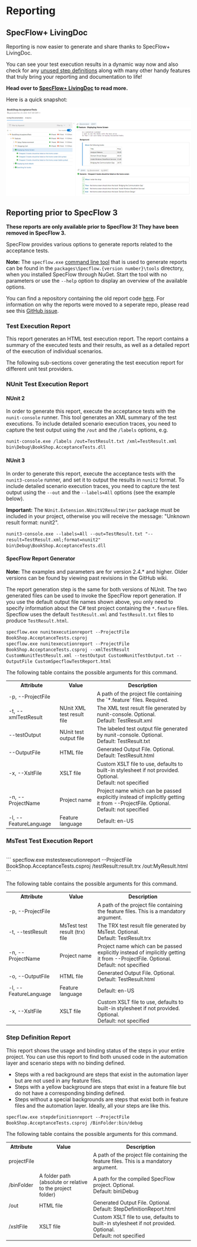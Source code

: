 
# Reporting

## SpecFlow+ LivingDoc

Reporting is now easier to generate and share thanks to SpecFlow+ LivingDoc.

You can see your test execution results in a dynamic way now and also check for any [unused step definitions](https://docs.specflow.org/projects/specflow-livingdoc/en/latest/LivingDocGenerator/Unused-step-definition-report.html) along with many other handy features that truly bring your reporting and documentation to life!

**Head over to [SpecFlow+ LivingDoc](https://docs.specflow.org/projects/specflow-livingdoc/en/latest/) to read more.**

Here is a quick snapshot:

![sample output](../_static/images/sample_output3.png)

## Reporting prior to SpecFlow 3

**These reports are only available prior to SpecFlow 3! They have been removed in SpecFlow 3.**

SpecFlow provides various options to generate reports related to the acceptance tests.

**Note:** The `specflow.exe` [command line tool](Tools.md) that is used to generate reports can be found in the `packages\Specflow.{version number}\tools` directory, when you installed SpecFlow through NuGet. Start the tool with no parameters or use the `--help` option to display an overview of the available options.

You can find a repository containing the old report code [here](https://github.com/techtalk/SpecFlow.Reports). For information on why the reports were moved to a seperate repo, please read see this [GitHub issue](https://github.com/techtalk/SpecFlow/issues/1036).

### Test Execution Report

This report generates an HTML test execution report. The report contains a summary of the executed tests and their results, as well as a detailed report of the execution of individual scenarios. 

The following sub-sections cover generating the test execution report for different unit test providers.

### NUnit Test Execution Report

#### NUnit 2
In order to generate this report, execute the acceptance tests with the `nunit-console` runner. This tool generates an XML summary of the test executions. To include detailed scenario execution traces, you need to capture the test output using the `/out` and the `/labels` options, e.g.

```
nunit-console.exe /labels /out=TestResult.txt /xml=TestResult.xml bin\Debug\BookShop.AcceptanceTests.dll
```

#### NUnit 3

In order to generate this report, execute the acceptance tests with the `nunit3-console` runner, and set it to output the results in `nunit2` format. To include detailed scenario execution traces, you need to capture the test output using the `--out` and the `--labels=All` options (see the example below). 

**Important:** The `NUnit.Extension.NUnitV2ResultWriter` package must be included in your project, otherwise you will receive the message: "Unknown result format: nunit2".

```
nunit3-console.exe --labels=All --out=TestResult.txt "--result=TestResult.xml;format=nunit2" bin\Debug\BookShop.AcceptanceTests.dll
```

#### SpecFlow Report Generator 

**Note:** The examples and parameters are for version 2.4.* and higher. Older versions can be found by viewing past revisions in the GitHub wiki.

The report generation step is the same for both versions of NUnit. The two generated files can be used to invoke the SpecFlow report generation. 
If you use the default output file names shown above, you only need to specify information about the C# test project containing the `*.feature` files. Specflow uses the default `TestResult.xml` and `TestResult.txt` files to produce `TestResult.html`.
```
specflow.exe nunitexecutionreport --ProjectFile BookShop.AcceptanceTests.csproj
specflow.exe nunitexecutionreport --ProjectFile BookShop.AcceptanceTests.csproj --xmlTestResult CustomNunitTestResult.xml --testOutput CustomNunitTestOutput.txt --OutputFile CustomSpecflowTestReport.html
```

The following table contains the possible arguments for this command.

<table>
    <tr>
        <th>Attribute</th>
        <th>Value</th>
        <th>Description</th>
    </tr>
    <tr>
        <td>-p, --ProjectFile</td>
        <td></td>
        <td>A path of the project file containing the `*.feature` files. Required.</td>
    </tr>
    <tr>
        <td>-t, --xmlTestResult</td>
        <td>NUnit XML test result file</td>
        <td>The XML test result file generated by nunit-console. Optional.<br/>
            Default: TestResult.xml</td>
    </tr>
    <tr>
        <td>--testOutput</td>
        <td>NUnit test output file</td>
        <td>The labeled test output file generated by nunit-console. Optional.<br/>
            Default: TestResult.txt</td>
    </tr>
    <tr>
        <td>--OutputFile</td>
        <td>HTML file</td>
        <td>Generated Output File. Optional.<br/>
            Default: TestResult.html</td>
    </tr>
    <tr>
        <td>-x, --XsltFile</td>
        <td>XSLT file</td>
        <td>Custom XSLT file to use, defaults to built-in stylesheet if not provided. Optional.<br/>
            Default: not specified</td>
    </tr>
    <tr>
        <td>-n, --ProjectName</td>
        <td>Project name</td>
        <td>Project name which can be passed explicitly instead of implicitly getting it from --ProjectFile. Optional.<br/>
            Default: not specified</td>
    </tr>
    <tr>
        <td>-l, --FeatureLanguage</td>
        <td>Feature language</td>
        <td>Default: en-US</td>
    </tr>
</table>


### MsTest Test Execution Report
<br>
```
specflow.exe mstestexecutionreport --ProjectFile BookShop.AcceptanceTests.csproj /testResult:result.trx /out:MyResult.html
```

The following table contains the possible arguments for this command.

<table>
    <tr>
        <th>Attribute</th>
        <th>Value</th>
        <th>Description</th>
    </tr>
    <tr>
        <td>-p, --ProjectFile</td>
        <td></td>
        <td>A path of the project file containing the feature files. This is a mandatory argument.</td>
    </tr>
    <tr>
        <td>-t, --testResult</td>
        <td>MsTest test result (trx) file</td>
        <td>The TRX test result file generated by MsTest. Optional.<br/>
            Default: TestResult.trx</td>
    </tr>
    <tr>
        <td>-n, --ProjectName</td>
        <td>Project name</td>
        <td>Project name which can be passed explicitly instead of implicitly getting it from --ProjectFile. Optional.<br/>
            Default: not specified</td>
    </tr>
    <tr>
        <td>-o, --OutputFile</td>
        <td>HTML file</td>
        <td>Generated Output File. Optional.<br/>
            Default: TestResult.html</td>
    </tr>
    <tr>
        <td>-l, --FeatureLanguage</td>
        <td>Feature language</td>
        <td>Default: en-US</td>
    </tr>
    <tr>
        <td>-x, --XsltFile</td>
        <td>XSLT file</td>
        <td>Custom XSLT file to use, defaults to built-in stylesheet if not provided. Optional.<br/>
            Default: not specified</td>
    </tr>

</table>

### Step Definition Report

This report shows the usage and binding status of the steps in your entire project. You can use this report to find both unused code in the automation layer and scenario steps with no binding defined.

* Steps with a red background are steps that exist in the automation layer but are not used in any feature files.
* Steps with a yellow background are steps that exist in a feature file but do not have a corresponding binding defined.
* Steps without a special backgrounds are steps that exist both in feature files and the automation layer.  Ideally, all your steps are like this.

```
specflow.exe stepdefinitionreport --ProjectFile BookShop.AcceptanceTests.csproj /BinFolder:bin/debug
```

The following table contains the possible arguments for this command. 

<table>
    <tr>
        <th>Attribute</th>
        <th>Value</th>
        <th>Description</th>
    </tr>
    <tr>
        <td>projectFile</td>
        <td></td>
        <td>A path of the project file containing the feature files. This is a mandatory argument.</td>
    </tr>
    <tr>
        <td>/binFolder</td>
        <td>A folder path (absolute or relative to the project folder)</td>
        <td>A path for the compiled SpecFlow project. Optional.<br/>
            Default: bin\Debug</td>
    </tr>
    <tr>
        <td>/out</td>
        <td>HTML file</td>
        <td>Generated Output File. Optional.<br/>
            Default: StepDefinitionReport.html</td>
    </tr>
    <tr>
        <td>/xsltFile</td>
        <td>XSLT file</td>
        <td>Custom XSLT file to use, defaults to built-in stylesheet if not provided. Optional.<br/>
            Default: not specified</td>
    </tr>
</table>